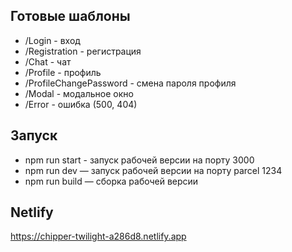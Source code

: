 ## Готовые шаблоны

- /Login - вход
- /Registration - регистрация
- /Chat - чат
- /Profile - профиль
- /ProfileChangePassword - смена пароля профиля
- /Modal - модальное окно
- /Error - ошибка (500, 404)

## Запуск

- npm run start - запуск рабочей версии на порту 3000
- npm run dev — запуск рабочей версии на порту parcel 1234
- npm run build — сборка рабочей версии

## Netlify

https://chipper-twilight-a286d8.netlify.app
